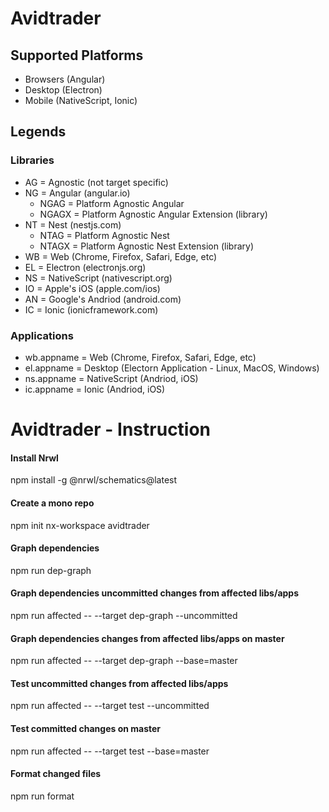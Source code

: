 # Avidtrader

## Supported Platforms

- Browsers (Angular)
- Desktop (Electron)
- Mobile (NativeScript, Ionic)

## Legends

### Libraries

- AG = Agnostic (not target specific)
- NG = Angular (angular.io)
  - NGAG = Platform Agnostic Angular
  - NGAGX = Platform Agnostic Angular Extension (library)
- NT = Nest (nestjs.com)
  - NTAG = Platform Agnostic Nest
  - NTAGX = Platform Agnostic Nest Extension (library)
- WB = Web (Chrome, Firefox, Safari, Edge, etc)
- EL = Electron (electronjs.org)
- NS = NativeScript (nativescript.org)
- IO = Apple's iOS (apple.com/ios)
- AN = Google's Andriod (android.com)
- IC = Ionic (ionicframework.com)

### Applications

- wb.appname = Web (Chrome, Firefox, Safari, Edge, etc)
- el.appname = Desktop (Electorn Application - Linux, MacOS, Windows)
- ns.appname = NativeScript (Andriod, iOS)
- ic.appname = Ionic (Andriod, iOS)

# Avidtrader - Instruction

#### Install Nrwl

npm install -g @nrwl/schematics@latest

#### Create a mono repo

npm init nx-workspace avidtrader

#### Graph dependencies

npm run dep-graph

#### Graph dependencies uncommitted changes from affected libs/apps

npm run affected -- --target dep-graph --uncommitted

#### Graph dependencies changes from affected libs/apps on master

npm run affected -- --target dep-graph --base=master

#### Test uncommitted changes from affected libs/apps

npm run affected -- --target test --uncommitted

#### Test committed changes on master

npm run affected -- --target test --base=master

#### Format changed files

npm run format
